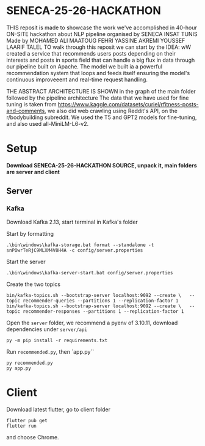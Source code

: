 # SENECA-25-26-HACKATHON
THIS reposit is made to showcase the work we've accomplished in 40-hour  ON-SITE hackathon about NLP pipeline organised by SENECA  INSAT TUNIS 
Made by MOHAMED ALI MAATOUG
FEHRI YASSINE
AKREMI YOUSSEF
LAARIF TALEL
TO walk through this reposit we can start by the IDEA:
wW created a service that recommends users posts depending on their interests  and posts in sports field that can handle a big flux in data through our pipeline built on Apache. The model we built ia a powerful recommendation system that loops and feeds itself ensuring the model's continuous improveeent and real-time request handling.

THE ABSTRACT ARCHITECTURE IS SHOWN in the graph of the main folder followed by the pipeline architecture
The data that we have used for fine tuning is taken from https://www.kaggle.com/datasets/curiel/rfitness-posts-and-comments, we also did web crawling using Reddit's API, on the r/bodybuilding subreddit.
We used the T5 and GPT2 models for fine-tuning, and also used all-MiniLM-L6-v2.

# Setup

**Download SENECA-25-26-HACKATHON SOURCE, unpack it, main folders are server and client**

## Server
### Kafka
Download Kafka 2.13, start terminal in Kafka's folder

Start by formatting
```
.\bin\windows\kafka-storage.bat format --standalone -t snPOwrTeRjC9MLXM4V8H4A -c config/server.properties
```

Start the server 
```
.\bin\windows\kafka-server-start.bat config/server.properties
```

Create the two topics
```
bin/kafka-topics.sh --bootstrap-server localhost:9092 --create \   --topic recommender-queries --partitions 1 --replication-factor 1
bin/kafka-topics.sh --bootstrap-server localhost:9092 --create \   --topic recommender-responses --partitions 1 --replication-factor 1
```

Open the `server` folder, we recommend a pyenv of 3.10.11, download dependencies under `server/api`
```
py -m pip install -r requirements.txt
```

Run `recommended.py`, then `app.py``
```
py recommended.py
py app.py
```

# Client
Download latest flutter, go to client folder
```
flutter pub get
flutter run
```
and choose Chrome.





